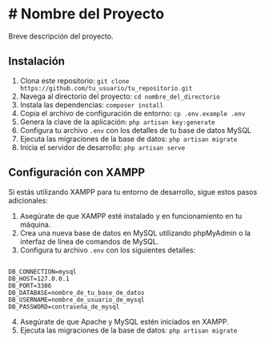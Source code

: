 <h1># Nombre del Proyecto</h1>

<p>Breve descripción del proyecto.</p>

<h2>Instalación</h2>

<ol>
  <li>Clona este repositorio: <code>git clone https://github.com/tu_usuario/tu_repositorio.git</code></li>
  <li>Navega al directorio del proyecto: <code>cd nombre_del_directorio</code></li>
  <li>Instala las dependencias: <code>composer install</code></li>
  <li>Copia el archivo de configuración de entorno: <code>cp .env.example .env</code></li>
  <li>Genera la clave de la aplicación: <code>php artisan key:generate</code></li>
  <li>Configura tu archivo <code>.env</code> con los detalles de tu base de datos MySQL</li>
  <li>Ejecuta las migraciones de la base de datos: <code>php artisan migrate</code></li>
  <li>Inicia el servidor de desarrollo: <code>php artisan serve</code></li>
</ol>

<h2>Configuración con XAMPP</h2>

<p>Si estás utilizando XAMPP para tu entorno de desarrollo, sigue estos pasos adicionales:</p>

<ol>
  <li>Asegúrate de que XAMPP esté instalado y en funcionamiento en tu máquina.</li>
  <li>Crea una nueva base de datos en MySQL utilizando phpMyAdmin o la interfaz de línea de comandos de MySQL.</li>
  <li>Configura tu archivo <code>.env</code> con los siguientes detalles:</li>
</ol>

<pre><code>
DB_CONNECTION=mysql
DB_HOST=127.0.0.1
DB_PORT=3306
DB_DATABASE=nombre_de_tu_base_de_datos
DB_USERNAME=nombre_de_usuario_de_mysql
DB_PASSWORD=contraseña_de_mysql
</code></pre>

<ol start="4">
  <li>Asegúrate de que Apache y MySQL estén iniciados en XAMPP.</li>
  <li>Ejecuta las migraciones de la base de datos: <code>php artisan migrate</code></li>
</ol>
